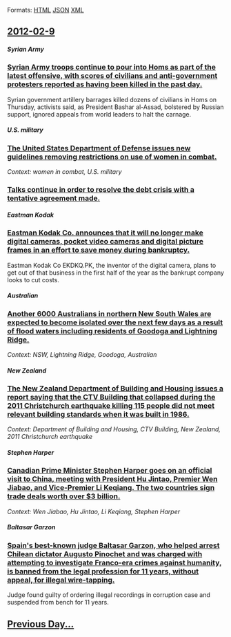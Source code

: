 
Formats: [HTML](2012/02/9/index.html)  [JSON](2012/02/9/index.json)  [XML](2012/02/9/index.xml)  

## [2012-02-9](/news/2012/02/9/index.md)

##### Syrian Army
### [Syrian Army troops continue to pour into Homs as part of the latest offensive, with scores of civilians and anti-government protesters reported as having been killed in the past day. ](/news/2012/02/9/syrian-army-troops-continue-to-pour-into-homs-as-part-of-the-latest-offensive-with-scores-of-civilians-and-anti-government-protesters-repor.md)
Syrian government artillery barrages killed dozens of civilians in Homs on Thursday, activists said, as President Bashar al-Assad, bolstered by Russian support, ignored appeals from world leaders to halt the carnage.

##### U.S. military
### [The United States Department of Defense issues new guidelines removing restrictions on use of women in combat. ](/news/2012/02/9/the-united-states-department-of-defense-issues-new-guidelines-removing-restrictions-on-use-of-women-in-combat.md)
_Context: women in combat, U.S. military_

##### 
### [Talks continue in order to resolve the debt crisis with a tentative agreement made. ](/news/2012/02/9/talks-continue-in-order-to-resolve-the-debt-crisis-with-a-tentative-agreement-made.md)
##### Eastman Kodak
### [Eastman Kodak Co. announces that it will no longer make digital cameras, pocket video cameras and digital picture frames in an effort to save money during bankruptcy. ](/news/2012/02/9/eastman-kodak-co-announces-that-it-will-no-longer-make-digital-cameras-pocket-video-cameras-and-digital-picture-frames-in-an-effort-to-sav.md)
Eastman Kodak Co EKDKQ.PK, the inventor of the digital camera, plans to get out of that business in the first half of the year as the bankrupt company looks to cut costs.

##### Australian
### [Another 6000 Australians in northern New South Wales are expected to become isolated over the next few days as a result of flood waters including residents of Goodoga and Lightning Ridge. ](/news/2012/02/9/another-6000-australians-in-northern-new-south-wales-are-expected-to-become-isolated-over-the-next-few-days-as-a-result-of-flood-waters-incl.md)
_Context: NSW, Lightning Ridge, Goodoga, Australian_

##### New Zealand
### [The New Zealand Department of Building and Housing issues a report saying that the CTV Building that collapsed during the 2011 Christchurch earthquake killing 115 people did not meet relevant building standards when it was built in 1986. ](/news/2012/02/9/the-new-zealand-department-of-building-and-housing-issues-a-report-saying-that-the-ctv-building-that-collapsed-during-the-2011-christchurch.md)
_Context: Department of Building and Housing, CTV Building, New Zealand, 2011 Christchurch earthquake_

##### Stephen Harper
### [Canadian Prime Minister Stephen Harper goes on an official visit to China, meeting with President Hu Jintao, Premier Wen Jiabao, and Vice-Premier Li Keqiang. The two countries sign trade deals worth over $3 billion. ](/news/2012/02/9/canadian-prime-minister-stephen-harper-goes-on-an-official-visit-to-china-meeting-with-president-hu-jintao-premier-wen-jiabao-and-vice-pr.md)
_Context: Wen Jiabao, Hu Jintao, Li Keqiang, Stephen Harper_

##### Baltasar Garzon
### [Spain's best-known judge Baltasar Garzon, who helped arrest Chilean dictator Augusto Pinochet and was charged with attempting to investigate Franco-era crimes against humanity, is banned from the legal profession for 11 years, without appeal, for illegal wire-tapping. ](/news/2012/02/9/spain-s-best-known-judge-baltasar-garza3n-who-helped-arrest-chilean-dictator-augusto-pinochet-and-was-charged-with-attempting-to-investigat.md)
Judge found guilty of ordering illegal recordings in corruption case and suspended from bench for 11 years.

## [Previous Day...](/news/2012/02/8/index.md)

